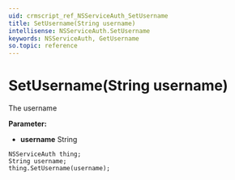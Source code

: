 ```yaml
---
uid: crmscript_ref_NSServiceAuth_SetUsername
title: SetUsername(String username)
intellisense: NSServiceAuth.SetUsername
keywords: NSServiceAuth, GetUsername
so.topic: reference
---
```


# SetUsername(String username)

The username

**Parameter:** 
* **username** String

```crmscript
NSServiceAuth thing;
String username;
thing.SetUsername(username);
```

